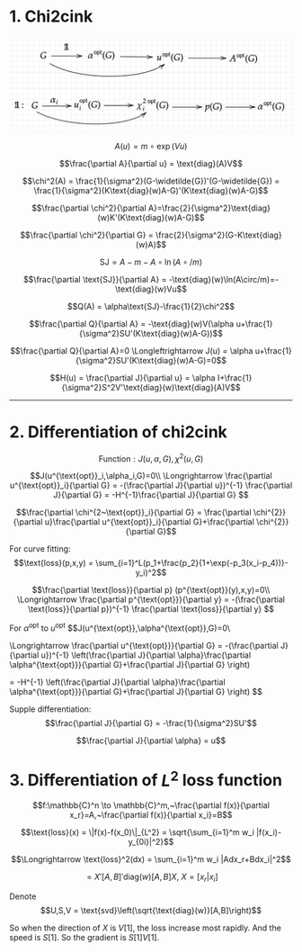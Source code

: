 # 1. Chi2cink
![alt text](flow_chart.jpg)

$$A(u) = m\circ \exp(Vu)$$

$$\frac{\partial A}{\partial u} = \text{diag}(A)V$$

$$\chi^2(A) = \frac{1}{\sigma^2}(G-\widetilde{G})'(G-\widetilde{G}) = \frac{1}{\sigma^2}(K\text{diag}(w)A-G)'(K\text{diag}(w)A-G)$$

$$\frac{\partial \chi^2}{\partial A}=\frac{2}{\sigma^2}\text{diag}(w)K'(K\text{diag}(w)A-G)$$

$$\frac{\partial \chi^2}{\partial G} = \frac{2}{\sigma^2}(G-K\text{diag}(w)A)$$

$$\text{SJ} = A-m-A\circ \ln(A \circ/ m)$$

$$\frac{\partial \text{SJ}}{\partial A} = -\text{diag}(w)\ln(A\circ/m)=-\text{diag}(w)Vu$$

$$Q(A) = \alpha\text{SJ}-\frac{1}{2}\chi^2$$

$$\frac{\partial Q}{\partial A} = -\text{diag}(w)V(\alpha u+\frac{1}{\sigma^2}SU'(K\text{diag}(w)A-G))$$

$$\frac{\partial Q}{\partial A}=0 \Longleftrightarrow J(u) = \alpha u+\frac{1}{\sigma^2}SU'(K\text{diag}(w)A-G)=0$$

$$H(u) = \frac{\partial J}{\partial u} = \alpha I+\frac{1}{\sigma^2}S^2V'\text{diag}(w)\text{diag}(A)V$$

-------
# 2. Differentiation of chi2cink
$$\text{Function}:J(u,\alpha,G),\chi^2(u,G)$$

$$J(u^{\text{opt}}_i,\alpha_i,G)=0\\
\Longrightarrow \frac{\partial u^{\text{opt}}_i}{\partial G} = -(\frac{\partial J}{\partial u})^{-1} \frac{\partial J}{\partial G} = -H^{-1}\frac{\partial J}{\partial G}
$$

$$\frac{\partial \chi^{2~\text{opt}}_i}{\partial G} = \frac{\partial \chi^{2}}{\partial u}\frac{\partial u^{\text{opt}}_i}{\partial G}+\frac{\partial \chi^{2}}{\partial G}$$

For curve fitting:
$$\text{loss}(p,x,y) = \sum_{i=1}^L(p_1+\frac{p_2}{1+\exp(-p_3(x_i-p_4))}-y_i)^2$$

$$\frac{\partial \text{loss}}{\partial p} (p^{\text{opt}}(y),x,y)=0\\
\Longrightarrow \frac{\partial p^{\text{opt}}}{\partial y} = -(\frac{\partial \text{loss}}{\partial p})^{-1} \frac{\partial \text{loss}}{\partial y}
$$


For $\alpha^{\text{opt}}$ to $u^{\text{opt}}$
$$J(u^{\text{opt}},\alpha^{\text{opt}},G)=0\\

\Longrightarrow \frac{\partial u^{\text{opt}}}{\partial G} = -(\frac{\partial J}{\partial u})^{-1} \left(\frac{\partial J}{\partial \alpha}\frac{\partial \alpha^{\text{opt}}}{\partial G}+\frac{\partial J}{\partial G} \right) 

= -H^{-1} \left(\frac{\partial J}{\partial \alpha}\frac{\partial \alpha^{\text{opt}}}{\partial G}+\frac{\partial J}{\partial G} \right)
$$

Supple differentiation:
$$\frac{\partial J}{\partial G} = -\frac{1}{\sigma^2}SU'$$

$$\frac{\partial J}{\partial \alpha} = u$$

# 3. Differentiation of $L^2$ loss function

$$f:\mathbb{C}^n \to \mathbb{C}^m,~\frac{\partial f(x)}{\partial x_r}=A,~\frac{\partial f(x)}{\partial x_i}=B$$

$$\text{loss}(x) = \|f(x)-f(x_0)\|_{L^2} = \sqrt{\sum_{i=1}^m w_i |f(x_i)-y_{0i}|^2}$$

$$\Longrightarrow \text{loss}^2(dx) = \sum_{i=1}^m w_i |Adx_r+Bdx_i|^2$$

$$= X'[A,B]'\text{diag}(w)[A,B]X,~X=[x_r|x_i]$$

Denote
$$U,S,V = \text{svd}\left(\sqrt{\text{diag}(w)}[A,B]\right)$$

So when the direction of $X$ is $V[1]$, the loss increase most rapidly. And the speed is $S[1]$. So the gradient is $S[1]V[1]$.










